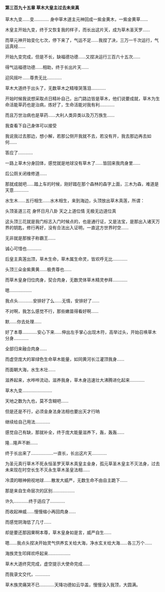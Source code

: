#### 第三百九十五章 草木大皇主过去未来真

草木九变……变…………
身中草木道主元神回成一紫金黄木，一紫金黄草……

木皇主开始九变，终于又恢复我的样子，而长出这片天，成为草木圣天罗……

而草元神开始变化七次，停下来了，气运不足……我捏了决，三万一千次运行，气运真经……

开始九变完成，但是不长，缺福德功德……又捏决运行三百六十五次……

得气运福德功德……相助，终于长出片天……

迎风摇叶……尊贵无比…………

草木大道终于出头了，无数草木之精嚎哭落泪…………


开始时候我说想采取点日精补自己，出门路边皆是草木，他们说要成就，草木为生命活能草药也是治病，炼好了，生命活能对我有利…………

而且万世治病也是草药……大利人类异类以及万万族生……

我查看下自己身体可以接受

我说我过去那边，想小解，若那公侧开我就不去，若没有开，我去那边再去如何……

答应了…………

一路上草木分身回体，感觉就是地球没有草木了……皆回来我肉身里……

后公厕关闭维修道……

那就成就吧……踏上车的时候，刚好踏在那个森林的森字上面，三木为森，难道是天意…………


水生木……五行相生……水木相生，来到海边，头顶放出草木真莲，所谓：

头顶圣道三花
身怀日月八卦
天之上道位情
无极无边道位真

这头顶三花就是我门标志入门时候点的，也是通行证，又是法宝，是那出入诸天万界的钥匙，修行再好，没有合法出入证明，一直这方世界时空……

无非就是那猴子称霸王……

诚心可惜也…………

后皇主真莲出顶，草木生命，草木属生命灵，皆欢呼无比…………

头顶三朵金紫黄黄……极贵尊也……

而草木皇身归位肉身，契合肉身，无数灵体草木精灵参拜…………

嗯………………

我点头…………安排好了么……无情，安排好了……

不对啊，我怎么感觉不行，那些嫩苗得看好啊……

默……你去处理……

好了本尊…………安心下来……伸出左手掌心出现木符，高举过头，开始召唤草木分身…………

全部归来融合肉身……

而虚空庞大的翠绿色生命草木能量，如同黄河长江灌顶我身……

而面朝大海，水生木壮……

滋养起来，水哗哗流动，滋养我身，草木身迅速壮大沸腾进化起来…………

草木九变……………………

天地之数为九也，莫不含糊吧……

但是还是不行，必须金身法身法相也要出天才行呐

继续给自己用法…………

感觉自己有缺，那就补全，终于庞大能量滋养下，轰，轰轰……

隆…隆声不断……

终于长出来了………………一直长，长出这片天…………

为圣元真行草木不死永恒圣罗天草木真皇主金身，孤元草圣木皇主不灭法身，过去未来现在时空长生不灭永生草木圣皇法相……

冷漠的眼神俯视地球……散发大威严，无数生命不由自主跪下……

那是来自生命层次的区别………………

许久…………终于适应了…………

而收起神威……慢慢缩小再回肉身……

而感觉阴海低了几寸……

却是要还那因果啊本尊，草木皇身如是言，威严自生……

嗯……我点头捏决开始灵气供养玄关给大海，净水玄关给大海……各三万个……

海族灵生叩拜欢呼起来………………


草木大道终究完成，虚空提示大使命完成……

而我录文交代，…………

草木族灵痛哭不已…………天降功德如云华盖，慢慢没入我顶，大圆满。